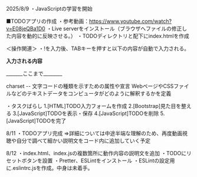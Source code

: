 2025/8/9
・JavaScriptの学習を開始

■TODOアプリの作成
・参考動画：https://www.youtube.com/watch?v=E08jeQBa1D0
・Live serverをインストール（ブラウザへファイルの修正した内容を動的に反映させる。）
・TODOディレクトリと配下にindex.htmlを作成

＜操作関連＞
・!を入力後、TABキーを押すと以下の内容が自動で入力される。

________入力される内容________
<!DOCTYPE html>
<html lang="en">
<head>
    <meta charset="UTF-8">
    <meta name="viewport" content="width=device-width, initial-scale=1.0">
    <title>Document</title>
</head>
<body>
    
</body>
</html>
_______ここまで________

charset -- 文字コードの種類を示すための属性や宣言 WebページやCSSファイルなどのテキストデータをコンピュータがどのように解釈するかを定義

・タスクばらし
1.[HTML]TODO入力フォームを作成
2.[Bootstrap]見た目を整える
3.[JavaScript]TODOを表示・保存
4.[JavaScript]TODOを削除
5.[JavaScript]TODOを完了


8/11
・TODOアプリ完成
  =>詳細については中途半端な理解のため、再度動画視聴や自分で調べて細かい説明文をコード内に追加していく予定

8/12
・index.html、index.jsの複数箇所に動作内容の説明文を追加
・TODOにリセットボタンを設置
・Pretter、ESLintをインストール
・ESLintの設定用に.eslintrc.jsを作成。中身は未着手。
